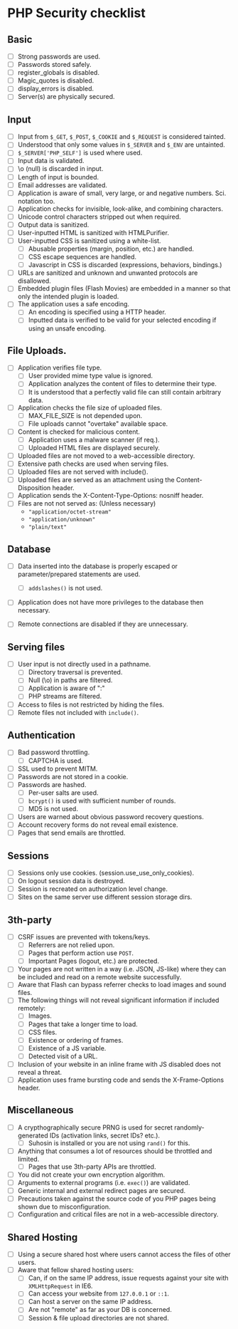 PHP Security checklist
======================

## Basic

- [ ] Strong passwords are used.
- [ ] Passwords stored safely.
- [ ] register_globals is disabled.
- [ ] Magic_quotes is disabled.
- [ ] display_errors is disabled.
- [ ] Server(s) are physically secured.

## Input
- [ ] Input from `$_GET`, `$_POST`, `$_COOKIE` and `$_REQUEST` is considered tainted.
- [ ] Understood that only some values in `$_SERVER` and `$_ENV` are untainted.
- [ ] `$_SERVER['PHP_SELF']` is used where used.
- [ ] Input data is validated.
- [ ] \o (null) is discarded in input.
- [ ] Length of input is bounded.
- [ ] Email addresses are validated.
- [ ] Application is aware of small, very large, or and negative numbers. Sci. notation too.
- [ ] Application checks for invisible, look-alike, and combining characters.
- [ ] Unicode control characters stripped out when required.
- [ ] Output data is sanitized.
- [ ] User-inputted HTML is sanitized with HTMLPurifier.
- [ ] User-inputted CSS is sanitized using a white-list.
  - [ ] Abusable properties (margin, position, etc.) are handled.
  - [ ] CSS escape sequences are handled.
  - [ ] Javascript in CSS is discarded (expressions, behaviors, bindings.)
- [ ] URLs are sanitized and unknown and unwanted protocols are disallowed.
- [ ] Embedded plugin files (Flash Movies) are embedded in a manner so that only the intended plugin is loaded.
- [ ] The application uses a safe encoding.
  - [ ] An encoding is specified using a HTTP header.
  - [ ] Inputted data is verified to be valid for your selected encoding if using an unsafe encoding.

## File Uploads.

- [ ] Application verifies file type.
  - [ ] User provided mime type value is ignored.
  - [ ] Application analyzes the content of files to determine their type.
  - [ ] It is understood that a perfectly valid file can still contain arbitrary data.
- [ ] Application checks the file size of uploaded files.  
  - [ ] MAX_FILE_SIZE is not depended upon.
  - [ ] File uploads cannot "overtake" available space.
- [ ] Content is checked for malicious content.
  - [ ] Application uses a malware scanner (if req.).
  - [ ] Uploaded HTML files are displayed securely.
- [ ] Uploaded files are not moved to a web-accessible directory.
- [ ] Extensive path checks are used when serving files.
- [ ] Uploaded files are not served with include().
- [ ] Uploaded files are served as an attachment using the Content-Disposition header.
- [ ] Application sends the X-Content-Type-Options: nosniff header.
- [ ] Files are not not served as: (Unless necessary)
  - `"application/octet-stream"`
  - `"application/unknown"`
  - `"plain/text"`

## Database

- [ ] Data inserted into the database is properly escaped or parameter/prepared statements are used.
  - [ ] `addslashes()` is not used.
- [ ] Application does not have more privileges to the database then necessary.
- [ ] Remote connections are disabled if they are unnecessary.


## Serving files

- [ ] User input is not directly used in a pathname.
  - [ ] Directory traversal is prevented.
  - [ ] Null (\o) in paths are filtered.
  - [ ] Application is aware of ":"
  - [ ] PHP streams are filtered.
- [ ] Access to files is not restricted by hiding the files.
- [ ] Remote files not included with `include()`.

## Authentication

- [ ] Bad password throttling.
  - [ ] CAPTCHA is used.
- [ ] SSL used to prevent MITM.
- [ ] Passwords are not stored in a cookie.
- [ ] Passwords are hashed.
  - [ ] Per-user salts are used.
  - [ ] `bcrypt()` is used with sufficient number of rounds.
  - [ ] MD5 is not used.
- [ ] Users are warned about obvious password recovery questions.
- [ ] Account recovery forms do not reveal email existence.
- [ ] Pages that send emails are throttled.

## Sessions

- [ ] Sessions only use cookies. (session.use_use_only_cookies).
- [ ] On logout session data is destroyed.
- [ ] Session is recreated on authorization level change.
- [ ] Sites on the same server use different session storage dirs.

## 3th-party

- [ ] CSRF issues are prevented with tokens/keys.
  - [ ] Referrers are not relied upon.
  - [ ] Pages that perform action use `POST`.
  - [ ] Important Pages (logout, etc.) are protected.
- [ ] Your pages are not written in a way (i.e. JSON, JS-like) where they can be included and read on a remote website successfully.
- [ ] Aware that Flash can bypass referrer checks to load images and sound files.
- [ ] The following things will not reveal significant information if included remotely:
  - [ ] Images.
  - [ ] Pages that take a longer time to load.
  - [ ] CSS files.
  - [ ] Existence or ordering of frames.
  - [ ] Existence of a JS variable.
  - [ ] Detected visit of a URL.
- [ ] Inclusion of your website in an inline frame with JS disabled does not reveal a threat.
- [ ] Application uses frame bursting code and sends the X-Frame-Options header.

## Miscellaneous

- [ ] A crypthographically secure PRNG is used for secret randomly-generated IDs (activation links, secret IDs? etc.).
  - [ ] Suhosin is installed or you are not using `rand()` for this.
- [ ] Anything that consumes a lot of resources should be throttled and limited.
  - [ ] Pages that use 3th-party APIs are throttled.
- [ ] You did not create your own encryption algorithm.
- [ ] Arguments to external programs (i.e. `exec()`) are validated.
- [ ] Generic internal and external redirect pages are secured.
- [ ] Precautions taken against the source code of you PHP pages being shown due to misconfiguration.
- [ ] Configuration and critical files are not in a web-accessible directory.

## Shared Hosting

- [ ] Using a secure shared host where users cannot access the files of other users.
- [ ] Aware that fellow shared hosting users:
  - [ ] Can, if on the same IP address, issue requests against your site with `XMLHttpRequest` in IE6.
  - [ ] Can access your website from `127.0.0.1` or `::1`.
  - [ ] Can host a server on the same IP address.
  - [ ] Are not "remote" as far as your DB is concerned.
  - [ ] Session & file upload directories are not shared.
